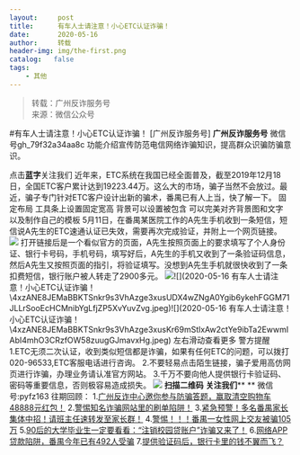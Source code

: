```yaml
---
layout:     post
title:      有车人士请注意！小心ETC认证诈骗！
date:       2020-05-16
author:     转载
header-img: img/the-first.png
catalog:   false
tags:
    - 其他
---
```


<blockquote><p>转载：广州反诈服务号<br>
来源：微信公众号</p></blockquote>

#有车人士请注意！小心ETC认证诈骗！
[广州反诈服务号]
**广州反诈服务号**
微信号gh_79f32a34aa8c
功能介绍宣传防范电信网络诈骗知识，提高群众识骗防骗意识。

点击**蓝字**关注我们
近年来，ETC系统在我国已经全面普及，截至2019年12月18日，全国ETC客户累计达到19223.44万。这么大的市场，骗子当然不会放过。最近，骗子专门针对ETC客户设计出新的骗术，番禺已有人上当，快了解一下。
固定布局
工具条上设置固定宽高
背景可以设置被包含
可以完美对齐背景图和文字
以及制作自己的模板
5月11日，在番禺某医院工作的A先生手机收到一条短信，短信说A先生的ETC速通认证已失效，需要再次完成验证，并附上一个网页链接。
![]({{site.baseurl}}/postimg/4xzANE8JEMaBBKTSnkr9s3VhAzge3xusxH1I7bBv3icfNGeMxZ02O4IWjS4aETVIOIowedXTFxJMZa42GL5S2ZA.jpeg)
打开链接后是一个看似官方的页面，A先生按照页面上的要求填写了个人身份证、银行卡号码，手机号码，填写好后，A先生的手机又收到了一条验证码信息，然后A先生又按照页面的指引，将验证填写。没想到A先生手机就很快收到了一条扣费短信，银行账户被人转走了2900多元。
![]({{site.baseurl}}/postimg/4xzANE8JEMaBBKTSnkr9s3VhAzge3xusibS6Rg7wrg7ednA3O5rgzEBW9dj31HFum5NmtX1D7OpiaClBsiacV4eow.png)![](2020-05-16
有车人士请注意！小心ETC认证诈骗！\\4xzANE8JEMaBBKTSnkr9s3VhAzge3xusUDX4wZNgA0Ygib6ykehFGGM71JLLrSooEcHCMnibYgLfjZP5XvYuvZvg.jpeg)![](2020-05-16
有车人士请注意！小心ETC认证诈骗！\\4xzANE8JEMaBBKTSnkr9s3VhAzge3xusKr69mStlxAw2ctYe9ibTa2EwwmIAbI4mhO3CRzfOW58zuugGJmavxHg.jpeg)
左右滑动查看更多
警方提醒
1.ETC无须二次认证，收到类似短信都是诈骗，如果有任何ETC的问题，可以拨打020-96533,ETC客服电话进行咨询。
2.不要轻易点击陌生链接，骗子爱用高仿网页进行诈骗，办理业务请认准官方网站。
3.千万不要向他人提供银行卡验证码、密码等重要信息，否则极容易造成损失。
![]({{site.baseurl}}/postimg/4xzANE8JEMaBBKTSnkr9s3VhAzge3xusHnEAllgia01yBOhR8QwTibBN8o3BTEQuVzb4leQkTlEWJaFAtibCAHC4w.jpeg)
**扫描二维码**
**关注我们****
**
微信号:pyfz163
往期回顾：
1.[广州反诈中心邀你参与防骗答题，赢取清空购物车48888元红包！](http://mp.weixin.qq.com/s?__biz=MzAxNTM0NjkzNQ==&mid=2247484216&idx=1&sn=e50ba9dbf835b56c59627a045cfee77e&chksm=9b843ea0acf3b7b673b66b0bb16f9a66bde50fa384dd4fed88f050700f63f72b199b858f35ef&scene=21#wechat_redirect)
2.[警惕知名诈骗网站里的刷单陷阱！](http://mp.weixin.qq.com/s?__biz=MzAxNTM0NjkzNQ==&mid=2247484216&idx=2&sn=9e264bc0c85ece5a8d291d8369baa629&chksm=9b843ea0acf3b7b6576cbdbf2475849ed0b6e46c559c5623205786a3c11bd92477d2a1d3f967&scene=21#wechat_redirect)
3.[紧急预警！多名番禺家长集体中招！请班主任速转发至家长群！](http://mp.weixin.qq.com/s?__biz=MzAxNTM0NjkzNQ==&mid=2247484216&idx=3&sn=7b719555e6b02ec3e3ea0dbefad586aa&chksm=9b843ea0acf3b7b6b96fae008806e01aa3b4c084b8b00206f7e4891091e181bce14b90b347bb&scene=21#wechat_redirect)
4.[警惕！！！番禺一女性网上交友被骗105万](http://mp.weixin.qq.com/s?__biz=MzAxNTM0NjkzNQ==&mid=2247484134&idx=1&sn=19e42f02f7445b3fb023efaf1566e998&chksm=9b843f7eacf3b668e2db7824edae9efefaeb1aaac9be9dab07d6734a8a03f8d60b228b8ab91d&scene=21#wechat_redirect)
5.[90后的大学毕业生一定要看看：“注销校园贷账户”诈骗又来了！](http://mp.weixin.qq.com/s?__biz=MzAxNTM0NjkzNQ==&mid=2247484134&idx=2&sn=37cac91d4ea5cde214317ccaf390d556&chksm=9b843f7eacf3b668e382aaf7a468714c25662439e5b83e28d008714358202103e0600b3c0796&scene=21#wechat_redirect)
6.[网络APP贷款陷阱，番禺今年已有492人受骗](http://mp.weixin.qq.com/s?__biz=MzAxNTM0NjkzNQ==&mid=2247484062&idx=2&sn=ebc47fe095a40d1ed6565b2bad9c794d&chksm=9b843f06acf3b610aef1f7085009f55c24c94e54dca3a4e997c5f58d435bd6fbe6d63405d719&scene=21#wechat_redirect)
7.[提供验证码后，银行卡里的钱不翼而飞？](http://mp.weixin.qq.com/s?__biz=MzAxNTM0NjkzNQ==&mid=2247484001&idx=1&sn=598f55af74560f0cf99f6d03afeff50c&chksm=9b843ff9acf3b6ef9582568e85652ba94526d556cece52f98c233995699caea4b71ad27b27fc&scene=21#wechat_redirect)
[](http://mp.weixin.qq.com/s?__biz=MzAxNTM0NjkzNQ==&mid=2247484001&idx=1&sn=598f55af74560f0cf99f6d03afeff50c&chksm=9b843ff9acf3b6ef9582568e85652ba94526d556cece52f98c233995699caea4b71ad27b27fc&scene=21#wechat_redirect)
